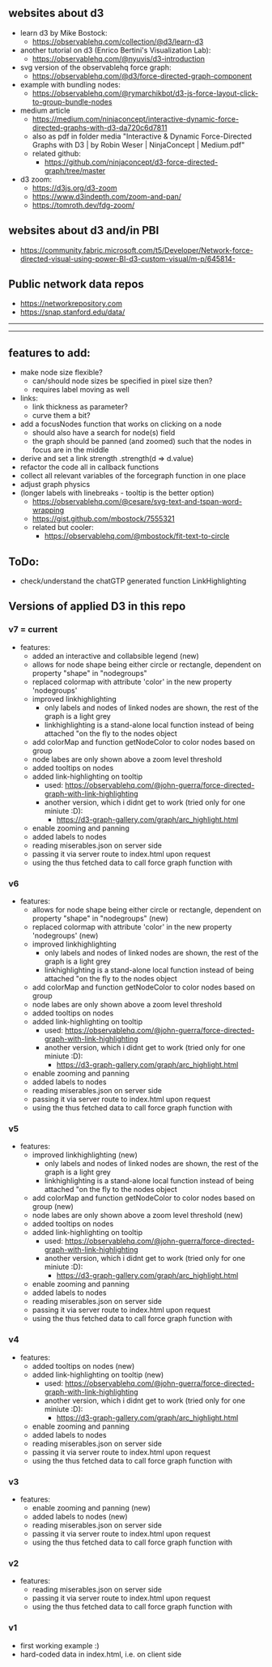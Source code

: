 

## websites about d3


- learn d3 by Mike Bostock:
  - https://observablehq.com/collection/@d3/learn-d3
- another tutorial on d3 (Enrico Bertini's Visualization Lab):
  - https://observablehq.com/@nyuvis/d3-introduction
- svg version of the observablehq force graph:
  - https://observablehq.com/@d3/force-directed-graph-component
- example with bundling nodes:
  - https://observablehq.com/@rymarchikbot/d3-js-force-layout-click-to-group-bundle-nodes
- medium article 
  - https://medium.com/ninjaconcept/interactive-dynamic-force-directed-graphs-with-d3-da720c6d7811
  - also as pdf in folder media "Interactive & Dynamic Force-Directed Graphs with D3 | by Robin Weser | NinjaConcept | Medium.pdf"
  - related github:
    - https://github.com/ninjaconcept/d3-force-directed-graph/tree/master
- d3 zoom:
  - https://d3js.org/d3-zoom
  - https://www.d3indepth.com/zoom-and-pan/
  - https://tomroth.dev/fdg-zoom/


## websites about d3 and/in PBI
- https://community.fabric.microsoft.com/t5/Developer/Network-force-directed-visual-using-power-BI-d3-custom-visual/m-p/645814- 

## Public network data repos
- https://networkrepository.com
- https://snap.stanford.edu/data/


---
---


## features to add:
- make node size flexible?
  - can/should node sizes be specified in pixel size then?
  - requires label moving as well
- links:
  - link thickness as parameter?
  - curve them a bit?
- add a focusNodes function that works on clicking on a node
  - should also have a search for node(s) field
  - the graph should be panned (and zoomed) such that the nodes in focus are in the middle
- derive and set a link strength .strength(d => d.value) 
- refactor the code all in callback functions
- collect all relevant variables of the forcegraph function in one place
- adjust graph physics
- (longer labels with linebreaks - tooltip is the better option)
  - https://observablehq.com/@cesare/svg-text-and-tspan-word-wrapping
  - https://gist.github.com/mbostock/7555321
  - related but cooler:
    - https://observablehq.com/@mbostock/fit-text-to-circle

## ToDo:
- check/understand the chatGTP generated function LinkHighlighting

## Versions of applied D3 in this repo

### v7 = current
- features:
  - added an interactive and collabsible legend (new)
  - allows for node shape being either circle or rectangle, dependent on property "shape" in "nodegroups"
  - replaced colormap with attribute 'color' in the new property 'nodegroups'
  - improved linkhighlighting
    - only labels and nodes of linked nodes are shown, the rest of the graph is a light grey
    - linkhighlighting is a stand-alone local function instead of being attached "on the fly to the nodes object
  - add colorMap and function getNodeColor to color nodes based on group
  - node labes are only shown above a zoom level threshold
  - added tooltips on nodes
  - added link-highlighting on tooltip
    - used: https://observablehq.com/@john-guerra/force-directed-graph-with-link-highlighting
    - another version, which i didnt get to work (tried only for one miniute :D):
      - https://d3-graph-gallery.com/graph/arc_highlight.html
  - enable zooming and panning
  - added labels to nodes
  - reading miserables.json on server side
  - passing it via server route to index.html upon request
  - using the thus fetched data to call force graph function with


### v6
- features:
  - allows for node shape being either circle or rectangle, dependent on property "shape" in "nodegroups" (new)
  - replaced colormap with attribute 'color' in the new property 'nodegroups' (new)
  - improved linkhighlighting
    - only labels and nodes of linked nodes are shown, the rest of the graph is a light grey
    - linkhighlighting is a stand-alone local function instead of being attached "on the fly to the nodes object
  - add colorMap and function getNodeColor to color nodes based on group
  - node labes are only shown above a zoom level threshold
  - added tooltips on nodes
  - added link-highlighting on tooltip
    - used: https://observablehq.com/@john-guerra/force-directed-graph-with-link-highlighting
    - another version, which i didnt get to work (tried only for one miniute :D):
      - https://d3-graph-gallery.com/graph/arc_highlight.html
  - enable zooming and panning
  - added labels to nodes
  - reading miserables.json on server side
  - passing it via server route to index.html upon request
  - using the thus fetched data to call force graph function with

### v5
- features:
  - improved linkhighlighting (new)
    - only labels and nodes of linked nodes are shown, the rest of the graph is a light grey
    - linkhighlighting is a stand-alone local function instead of being attached "on the fly to the nodes object
  - add colorMap and function getNodeColor to color nodes based on group (new)
  - node labes are only shown above a zoom level threshold (new)
  - added tooltips on nodes
  - added link-highlighting on tooltip
    - used: https://observablehq.com/@john-guerra/force-directed-graph-with-link-highlighting
    - another version, which i didnt get to work (tried only for one miniute :D):
      - https://d3-graph-gallery.com/graph/arc_highlight.html
  - enable zooming and panning
  - added labels to nodes
  - reading miserables.json on server side
  - passing it via server route to index.html upon request
  - using the thus fetched data to call force graph function with

### v4
- features:
  - added tooltips on nodes (new)
  - added link-highlighting on tooltip (new)
    - used: https://observablehq.com/@john-guerra/force-directed-graph-with-link-highlighting
    - another version, which i didnt get to work (tried only for one miniute :D):
      - https://d3-graph-gallery.com/graph/arc_highlight.html
  - enable zooming and panning
  - added labels to nodes
  - reading miserables.json on server side
  - passing it via server route to index.html upon request
  - using the thus fetched data to call force graph function with

### v3
- features:
  - enable zooming and panning (new)
  - added labels to nodes (new)
  - reading miserables.json on server side
  - passing it via server route to index.html upon request
  - using the thus fetched data to call force graph function with

### v2
- features:
  - reading miserables.json on server side
  - passing it via server route to index.html upon request
  - using the thus fetched data to call force graph function with

### v1
- first working example :)
- hard-coded data in index.html, i.e. on client side

